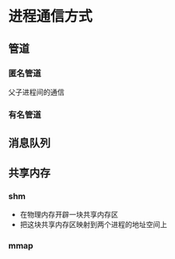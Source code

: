 # 进程通信方式

## 管道

### 匿名管道

父子进程间的通信

### 有名管道

## 消息队列

## 共享内存

### shm

- 在物理内存开辟一块共享内存区
- 把这块共享内存区映射到两个进程的地址空间上

### mmap

